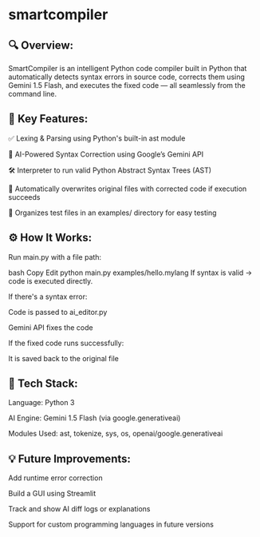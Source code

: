 # smartcompiler
## 🔍 Overview:
SmartCompiler is an intelligent Python code compiler built in Python that automatically detects syntax errors in source code, corrects them using Gemini 1.5 Flash, and executes the fixed code — all seamlessly from the command line.

## 🎯 Key Features:
  ✅ Lexing & Parsing using Python's built-in ast module
  
  🧠 AI-Powered Syntax Correction using Google’s Gemini API
  
  🛠️ Interpreter to run valid Python Abstract Syntax Trees (AST)
  
  💾 Automatically overwrites original files with corrected code if execution succeeds
  
  📂 Organizes test files in an examples/ directory for easy testing



## ⚙️ How It Works:
Run main.py with a file path:

bash
Copy
Edit
python main.py examples/hello.mylang
If syntax is valid → code is executed directly.

If there's a syntax error:

Code is passed to ai_editor.py

Gemini API fixes the code

If the fixed code runs successfully:

It is saved back to the original file

## 🤖 Tech Stack:
Language: Python 3

AI Engine: Gemini 1.5 Flash (via google.generativeai)

Modules Used: ast, tokenize, sys, os, openai/google.generativeai

## 💡 Future Improvements:
Add runtime error correction

Build a GUI using Streamlit

Track and show AI diff logs or explanations

Support for custom programming languages in future versions
